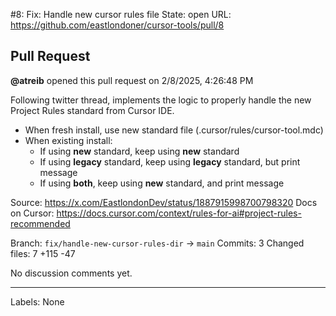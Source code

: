 #8: Fix: Handle new cursor rules file
State: open
URL: https://github.com/eastlondoner/cursor-tools/pull/8

## Pull Request
**@atreib** opened this pull request on 2/8/2025, 4:26:48 PM

Following twitter thread, implements the logic to properly handle the new Project Rules standard from Cursor IDE.

- When fresh install, use new standard file (.cursor/rules/cursor-tool.mdc)
- When existing install:
  - If using **new** standard, keep using **new** standard
  - If using **legacy** standard, keep using **legacy** standard, but print message
  - If using **both**, keep using **new** standard, and print message

Source: https://x.com/EastlondonDev/status/1887915998700798320
Docs on Cursor: https://docs.cursor.com/context/rules-for-ai#project-rules-recommended

Branch: `fix/handle-new-cursor-rules-dir` → `main`
Commits: 3
Changed files: 7
+115 -47


No discussion comments yet.

---
Labels: None
